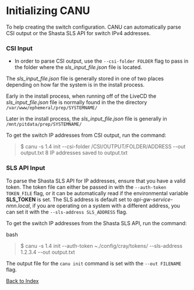# Initializing CANU

To help creating the switch configuration. CANU can automatically parse CSI output or the Shasta SLS API for switch IPv4 addresses.

### CSI Input

- In order to parse CSI output, use the `--csi-folder FOLDER` flag to pass in the folder where the _sls_input_file.json_ file is located.

The _sls_input_file.json_ file is generally stored in one of two places depending on how far the system is in the install process.

Early in the install process, when running off of the LiveCD the _sls_input_file.json_ file is normally found in the the directory `/var/www/ephemeral/prep/SYSTEMNAME/`

Later in the install process, the _sls_input_file.json_ file is generally in `/mnt/pitdata/prep/SYSTEMNAME/`

To get the switch IP addresses from CSI output, run the command:


> $ canu -s 1.4 init --csi-folder /CSI/OUTPUT/FOLDER/ADDRESS --out output.txt
8 IP addresses saved to output.txt


### SLS API Input

To parse the Shasta SLS API for IP addresses, ensure that you have a valid token. The token file can either be passed in with the `--auth-token TOKEN_FILE` flag, or it can be automatically read if the environmental variable **SLS_TOKEN** is set. The SLS address is default set to _api-gw-service-nmn.local_, if you are operating on a system with a different address, you can set it with the `--sls-address SLS_ADDRESS` flag.

To get the switch IP addresses from the Shasta SLS API, run the command:


bash
> $ canu -s 1.4 init --auth-token ~./config/cray/tokens/ --sls-address 1.2.3.4 --out output.txt

The output file for the `canu init` command is set with the `--out FILENAME` flag.

[Back to Index](#index)
